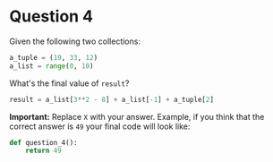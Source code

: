 # Question 4

Given the following two collections:

```python
a_tuple = (19, 33, 12)
a_list = range(0, 10)
```

What's the final value of `result`?

```python
result = a_list[3**2 - 8] + a_list[-1] + a_tuple[2]
```

**Important:** Replace `X` with your answer. Example, if you think that the correct answer is `49` your final code will look like:

```python
def question_4():
    return 49
```
